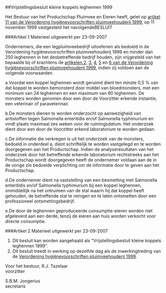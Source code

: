 <meta http-equiv='Content-Type' content='text/html; charset=utf-8' />

##Vrijstellingsbesluit kleine koppels leghennen 1999

Het Bestuur van het Productschap Pluimvee en Eieren heeft,
gelet op [artikel 11 van de Verordening hygiënevoorschriften pluimveehouderij 1999](../../../../../../../pbo/verordening/hygiënevoorschriften/pluimveehouderij/1999/BWBR0010849/README.md),
op 11 november 1999 vastgesteld het navolgendeBESLUIT

###Artikel 1 
Materieel uitgewerkt per 23-09-2007 

Ondernemers, die een legpluimveebedrijf uitoefenen als bedoeld in de Verordening hygiënevoorschriften pluimveehouderij 1999 en minder dan 250 leghennen in het desbetreffende bedrijf houden, zijn vrijgesteld van het bepaalde bij of krachtens de [artikelen 2](../../../../../../../pbo/verordening/hygiënevoorschriften/pluimveehouderij/1999/BWBR0010849/README.md), [3](../../../../../../../pbo/verordening/hygiënevoorschriften/pluimveehouderij/1999/BWBR0010849/README.md), [4](../../../../../../../pbo/verordening/hygiënevoorschriften/pluimveehouderij/1999/BWBR0010849/README.md), [5](../../../../../../../pbo/verordening/hygiënevoorschriften/pluimveehouderij/1999/BWBR0010849/README.md) en [6 van de Verordening hygiënevoorschriften pluimveehouderij 1999](../../../../../../../pbo/verordening/hygiënevoorschriften/pluimveehouderij/1999/BWBR0010849/README.md), indien zij voldoen aan de volgende voorwaarden.

a.Voordat een koppel leghennen wordt geruimd dient ten minste 0,5 % van dat koppel te worden bemonsterd door middel van bloedmonsters, met een minimum van 24 leghennen en een maximum van 60 leghennen. De monsters worden genomen door een door de Voorzitter erkende instantie, een veterinair of paraveterinair.

b.De monsters dienen te worden onderzocht op aanwezigheid van antistoffen tegen Salmonella enteritidis en/of Salmonella typhimurium en vindt plaats maximaal zes weken voor de ruimingsdatum. Het onderzoek dient door een door de Voorzitter erkend laboratorium te worden gedaan.

c.De informatie die verkregen is uit het onderzoek van de monsters, bedoeld in onderdeel a, dient schriftelijk te worden vastgelegd en te worden doorgegeven aan het Productschap. Indien de analyseresultaten van het onderzoek door het betreffende erkende laboratorium rechtstreeks aan het Productschap wordt doorgegeven heeft de ondernemer voldaan aan de in de vorige zin bedoelde verplichting om de informatie door te geven aan het Productschap.

d.De ondernemer dient na vaststelling van een besmetting met Salmonella enteritidis en/of Salmonella typhimurium bij een koppel leghennen, onmiddellijk na het ontruimen van de stal waarin hij dat koppel heeft gehouden, de betreffende stal te reinigen en te laten ontsmetten door een professioneel ontsmettingsbedrijf.

e.De door de leghennen geproduceerde consumptie-eieren worden niet afgeleverd aan een derde, tenzij de eieren aan huis worden verkocht voor directe consumptie.

###Artikel 2 
Materieel uitgewerkt per 23-09-2007 

1. Dit besluit kan worden aangehaald als "Vrijstellingsbesluit kleine koppels leghennen 1999".
2. Dit besluit treedt in werking op dezelfde dag als de inwerkingtreding van de [Verordening hygiënevoorschriften pluimveehouderij 1999](../../../../../../../pbo/verordening/hygiënevoorschriften/pluimveehouderij/1999/BWBR0010849/README.md).

Voor het bestuur, 
R.J. Tazelaar  
voorzitter  

S.B.M. Jongerius  
secretaris   
